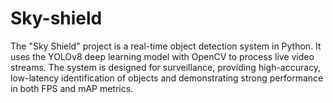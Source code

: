 # Sky-shield
The "Sky Shield" project is a real-time object detection system in Python. It uses the YOLOv8 deep learning model with OpenCV to process live video streams. The system is designed for surveillance, providing high-accuracy, low-latency identification of objects and demonstrating strong performance in both FPS and mAP metrics.
